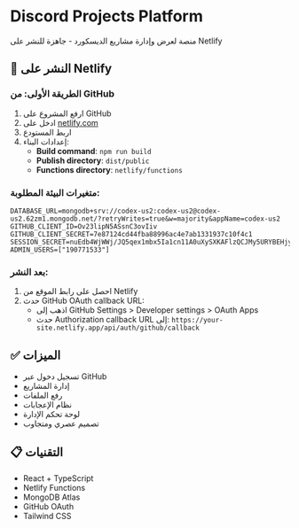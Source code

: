 # Discord Projects Platform

منصة لعرض وإدارة مشاريع الديسكورد - جاهزة للنشر على Netlify

## 🚀 النشر على Netlify

### الطريقة الأولى: من GitHub
1. ارفع المشروع على GitHub
2. ادخل على [netlify.com](https://netlify.com)
3. اربط المستودع
4. إعدادات البناء:
   - **Build command**: `npm run build`
   - **Publish directory**: `dist/public`
   - **Functions directory**: `netlify/functions`

### متغيرات البيئة المطلوبة:
```
DATABASE_URL=mongodb+srv://codex-us2:codex-us2@codex-us2.62zm1.mongodb.net/?retryWrites=true&w=majority&appName=codex-us2
GITHUB_CLIENT_ID=Ov23lipN5ASsnC3ovIiv
GITHUB_CLIENT_SECRET=7e87124cd44fba88996ac4e7ab1331937c10f4c1
SESSION_SECRET=nuEdb4WjWWj/JQ5qex1mbx5Ia1cn11A0uXySXKAFlzQCJMy5URYBEHjy8uLGU4/vptQT6E+2gtlYjNevSbM06w==
ADMIN_USERS=["190771533"]
```

### بعد النشر:
1. احصل على رابط الموقع من Netlify
2. حدث GitHub OAuth callback URL:
   - اذهب إلى GitHub Settings > Developer settings > OAuth Apps
   - حدث Authorization callback URL إلى: `https://your-site.netlify.app/api/auth/github/callback`

## ✅ الميزات
- تسجيل دخول عبر GitHub
- إدارة المشاريع
- رفع الملفات
- نظام الإعجابات
- لوحة تحكم الإدارة
- تصميم عصري ومتجاوب

## 📋 التقنيات
- React + TypeScript
- Netlify Functions
- MongoDB Atlas
- GitHub OAuth
- Tailwind CSS